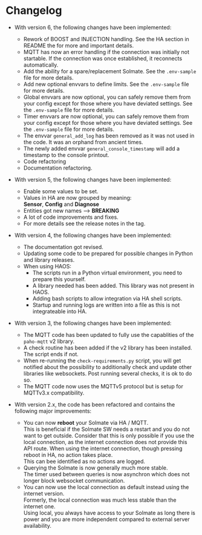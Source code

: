 # Changelog

* With version 6, the following changes have been implemented:
  * Rework of BOOST and INJECTION handling. See the HA section in README the for more and important details.
  * MQTT has now an error handling if the connection was initially not startable.
    If the connection was once established, it reconnects automatically.
  * Add the ability for a spare/replacement Solmate. See the `.env-sample` file for more details.
  * Add new optional envvars to define limits. See the `.env-sample` file for more details.
  * Global envvars are now optional, you can safely remove them from your config except for those
    where you have deviated settings. See the `.env-sample` file for more details.
  * Timer envvars are now optional, you can safely remove them from your config except for those
    where you have deviated settings. See the `.env-sample` file for more details.
  * The envvar `general_add_log` has been removed as it was not used in the code.
    It was an orphand from ancient times.
  * The newly added envvar `general_console_timestamp` will add a timestamp to the console printout.
  * Code refactoring
  * Documentation refactoring.
* With version 5, the following changes have been implemented:
  * Enable some values to be set.
  * Values in HA are now grouped by meaning:\
    **Sensor**, **Config** and **Diagnose**
  * Entities got new names --> **BREAKING**
  * A lot of code improvements and fixes.
  * For more details see the release notes in the tag.
* With version 4, the following changes have been implemented:
  * The documentation got revised.
  * Updating some code to be prepared for possible changes in Python and library releases.
  * When using HAOS:
      - The scripts run in a Python virtual environment, you need to prepare this yourself.
      - A library needed has been added. This library was not present in HAOS.
      - Adding bash scripts to allow integration via HA shell scripts.
      - Startup and running logs are written into a file as this is not integrateable into HA.
  
* With version 3, the following changes have been implemented:
  * The MQTT code has been updated to fully use the capablities of the `paho-mqtt` v2 library.
  * A check routine has been added if the v2 library has been installed. The script ends if not.
  * When re-running the `check-requirements.py` script, you will get notified about the possibility
  to additionally check and update other libraries like websockets. Post running several checks,
  it is ok to do so.
  * The MQTT code now uses the MQTTv5 protocol but is setup for MQTTv3.x compatibility.

* With version 2.x, the code has been refactored and contains the following major improvements:
  * You can now **reboot** your Solmate via HA / MQTT.  
  This is beneficial if the Solmate SW needs a restart and you do not want to get outside.
  Consider that this is only possible if you use the local connection,
  as the internet connection does not provide this API route.
  When using the internet connection, though pressing reboot in HA, no action takes place.  
  This can bee identified as no actions are logged.
  * Querying the Solmate is now generally much more stable.  
   The timer used between queries is now asynchron which does not longer block websocket communication.
  * You can now use the local connection as default instead using the internet version.  
   Formerly, the local connection was much less stable than the internet one.  
   Using local, you always have access to your Solmate as long there is power and you are more independent
   compared to external server availability.

